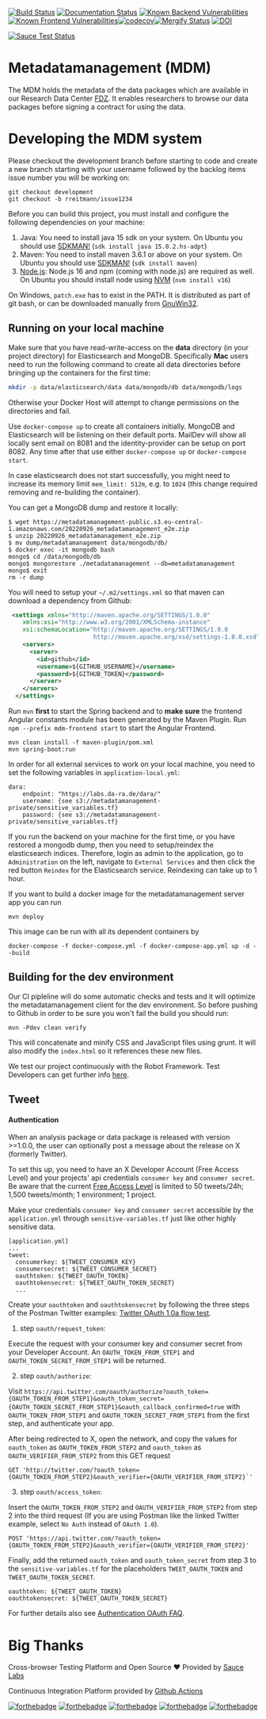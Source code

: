 [![Build Status](https://github.com/dzhw/metadatamanagement/workflows/Build%20and%20Deploy/badge.svg)](https://github.com/dzhw/metadatamanagement/actions) [![Documentation Status](https://readthedocs.org/projects/metadatamanagement/badge/?version=latest)](https://metadatamanagement.readthedocs.io/de/latest/)
[![Known Backend Vulnerabilities](https://snyk.io/test/github/dzhw/metadatamanagement/badge.svg?targetFile=pom.xml)](https://snyk.io/test/github/dzhw/metadatamanagement?targetFile=pom.xml
)[![Known Frontend Vulnerabilities](https://snyk.io/test/github/dzhw/metadatamanagement/badge.svg?targetFile=package.json)](https://snyk.io/test/github/dzhw/metadatamanagement?targetFile=package.json
)[![codecov](https://codecov.io/gh/dzhw/metadatamanagement/branch/development/graph/badge.svg)](https://codecov.io/gh/dzhw/metadatamanagement)[![Mergify Status](https://gh.mergify.io/badges/dzhw/metadatamanagement.png?style=cut)](https://mergify.io)
[![DOI](https://zenodo.org/badge/39431147.svg)](https://zenodo.org/badge/latestdoi/39431147)

[![Sauce Test Status](https://app.saucelabs.com/browser-matrix/andydaniel.svg?cachebuster=1234)](https://app.saucelabs.com/u/andydaniel)
# Metadatamanagement (MDM)

The MDM holds the metadata of the data packages which are available in our Research Data Center [FDZ](https://fdz.dzhw.eu). It enables researchers to browse our data packages before signing a contract for using the data. 

# Developing the MDM system

Please checkout the development branch before starting to code and create a new branch starting with your username followed by the backlog items issue number you will be working on:

    git checkout development
    git checkout -b rreitmann/issue1234

Before you can build this project, you must install and configure the following dependencies on your machine:

1.  Java: You need to install java 15 sdk on your system. On Ubuntu you should use [SDKMAN!][] (`sdk install java 15.0.2.hs-adpt`)
2.  Maven: You need to install maven 3.6.1 or above on your system. On Ubuntu you should use [SDKMAN!][] (`sdk install maven`)
3.  [Node.js][]: Node.js 16 and npm (coming with node.js) are required as well. On Ubuntu you should install node using [NVM][] (`nvm install v16`)

On Windows, `patch.exe` has to exist in the PATH. It is distributed as part of git bash, or can be downloaded manually from [GnuWin32][].

## Running on your local machine
Make sure that you have read-write-access on the **data** directory (in your project directory) for Elasticsearch and MongoDB. Specifically **Mac** users need to run the following command to create all data directories before bringing up the containers for the first time:
```bash
mkdir -p data/elasticsearch/data data/mongodb/db data/mongodb/logs
```
Otherwise your Docker Host will attempt to change permissions on the directories and fail.

Use `docker-compose up` to create all containers initially. MongoDB and Elasticsearch will be listening on their default ports. MailDev will show all locally sent email on 8081 and the identity-provider can be setup on port 8082. Any time after that use either `docker-compose up` or `docker-compose start`.

In case elasticsearch does not start successfully, you might need to increase its memory limit
`mem_limit: 512m`, e.g. to `1024` (this change required removing and re-building the container).

You can get a MongoDB dump and restore it locally:
```
$ wget https://metadatamanagement-public.s3.eu-central-1.amazonaws.com/20220926_metadatamanagement_e2e.zip
$ unzip 20220926_metadatamanagement_e2e.zip
$ mv dump/metadatamanagement data/mongodb/db/
$ docker exec -it mongodb bash
mongo$ cd /data/mongodb/db
mongo$ mongorestore ./metadatamanagement --db=metadatamanagement
mongo$ exit
rm -r dump
```

You will need to setup your `~/.m2/settings.xml` so that maven can download a dependency from Github:

```xml
 <settings xmlns="http://maven.apache.org/SETTINGS/1.0.0"
    xmlns:xsi="http://www.w3.org/2001/XMLSchema-instance"
    xsi:schemaLocation="http://maven.apache.org/SETTINGS/1.0.0
                        http://maven.apache.org/xsd/settings-1.0.0.xsd">
    <servers>
      <server>
        <id>github</id>
        <username>${GITHUB_USERNAME}</username>
        <password>${GITHUB_TOKEN}</password>
      </server>
    </servers>
  </settings>
```

Run `mvn` **first** to start the Spring backend and to **make sure** the frontend Angular constants module has been generated by the Maven Plugin. Run `npm --prefix mdm-frontend start` to start the Angular Frontend.
```shell
mvn clean install -f maven-plugin/pom.xml
mvn spring-boot:run
```

In order for all external services to work on your local machine, you need to set the following variables in `application-local.yml`:
```
dara:
    endpoint: "https://labs.da-ra.de/dara/"
    username: {see s3://metadatamanagement-private/sensitive_variables.tf}
    password: {see s3://metadatamanagement-private/sensitive_variables.tf}
```

If you run the backend on your machine for the first time, or you have restored a
mongodb dump, then you need to setup/reindex the elasticsearch indices. Therefore, login as admin to the application,
go to `Administration` on the left, navigate to `External Services` and then
click the red button `Reindex` for the Elasticsearch service. Reindexing can take up to 1 hour.

If you want to build a docker image for the metadatamanagement server app you can run

    mvn deploy

This image can be run with all its dependent containers by

    docker-compose -f docker-compose.yml -f docker-compose-app.yml up -d --build

## Building for the dev environment

Our CI pipleline will do some automatic checks and tests and it will optimize the metadatamanagement client for the dev environment. So before pushing to Github in order to be sure you won't fail the build you should run:

    mvn -Pdev clean verify

This will concatenate and minify CSS and JavaScript files using grunt. It will also modify the `index.html` so it references
these new files.

We test our project continuously with the Robot Framework. Test Developers can get further info [here](https://github.com/dzhw/metadatamanagement/wiki/Robot-Framework).


## Tweet 

#### Authentication
When an analysis package or data package is released with version >=1.0.0, the user can optionally post a message about 
the release on X (formerly Twitter).

To set this up, you need to have an X Developer Account (Free Access Level) and your projects' api 
credentials `consumer key` and `consumer secret`. Be aware that the current [Free Access Level](https://developer.twitter.com/en/docs/twitter-api)
is limited to 50 tweets/24h; 1,500 tweets/month; 1 environment; 1 project.

Make your credentials `consumer key` and `consumer secret` accessible by the `application.yml` through
`sensitive-variables.tf` just like other highly sensitive data. 

```shell
[application.yml]
...
tweet:
  consumerkey: ${TWEET_CONSUMER_KEY}
  consumersecret: ${TWEET_CONSUMER_SECRET}
  oauthtoken: ${TWEET_OAUTH_TOKEN}
  oauthtokensecret: ${TWEET_OAUTH_TOKEN_SECRET}
  ...
```

Create your `oauthtoken` and `oauthtokensecret` by following the three steps of the Postman
Twitter examples: [Twitter OAuth 1.0a flow test](https://www.postman.com/twitter/workspace/twitter-s-public-workspace/request/9956214-5bd6ebb1-9d79-4456-a9a6-22ead4a41625).
1. step `oauth/request_token`: 

Execute the request with your consumer key and consumer secret from your Developer Account. 
An `OAUTH_TOKEN_FROM_STEP1` and `OAUTH_TOKEN_SECRET_FROM_STEP1` will be returned.

2. step `oauth/authorize`: 

Visit `https://api.twitter.com/oauth/authorize?oauth_token={OAUTH_TOKEN_FROM_STEP1}&oauth_token_secret={OAUTH_TOKEN_SECRET_FROM_STEP1}&oauth_callback_confirmed=true` with `OAUTH_TOKEN_FROM_STEP1` and `OAUTH_TOKEN_SECRET_FROM_STEP1` from the first step,
and authenticate your app.

After being redirected to X, open the network, and copy the values for `oauth_token` as `OAUTH_TOKEN_FROM_STEP2`
and `oauth_token` as `OAUTH_VERIFIER_FROM_STEP2` from this GET request
```shell
GET 'http://twitter.com/?oauth_token={OAUTH_TOKEN_FROM_STEP2}&oauth_verifier={OAUTH_VERIFIER_FROM_STEP2}`'
```

3. step `oauth/access_token`:

Insert the `OAUTH_TOKEN_FROM_STEP2` and `OAUTH_VERIFIER_FROM_STEP2` from step 2 into the third 
request (If you are using Postman like
the linked Twitter example, select `No Auth` instead of `OAuth 1.0`).
```shell
POST 'https://api.twitter.com/?oauth_token={OAUTH_TOKEN_FROM_STEP2}&oauth_verifier={OAUTH_VERIFIER_FROM_STEP2}' 
```


Finally, add the returned `oauth_token` and `oauth_token_secret` from step 3 to the `sensitive-variables.tf`
   for the placeholders `TWEET_OAUTH_TOKEN` and `TWEET_OAUTH_TOKEN_SECRET`.
```
oauthtoken: ${TWEET_OAUTH_TOKEN}
oauthtokensecret: ${TWEET_OAUTH_TOKEN_SECRET}
```

For further details also see [Authentication OAuth FAQ](https://developer.twitter.com/en/docs/authentication/faq).

# Big Thanks 

Cross-browser Testing Platform and Open Source :heart: Provided by [Sauce Labs][saucelabs]

Continuous Integration Platform provided by [Github Actions][GithubActions]

[saucelabs]: https://saucelabs.com
[Node.js]: https://nodejs.org/
[Grunt]: http://gruntjs.com/
[NVM]: https://github.com/creationix/nvm
[SDKMAN!]: http://sdkman.io/install.html
[GithubActions]: https://github.com/dzhw/metadatamanagement/actions
[GnuWin32]: http://gnuwin32.sourceforge.net/packages/patch.htm

[![forthebadge](http://forthebadge.com/images/badges/built-by-developers.svg)](http://forthebadge.com)  [![forthebadge](https://forthebadge.com/images/badges/built-with-science.svg)](https://forthebadge.com)
 [![forthebadge](https://forthebadge.com/images/badges/60-percent-of-the-time-works-every-time.svg)](https://forthebadge.com) [![forthebadge](http://forthebadge.com/images/badges/uses-badges.svg)](http://forthebadge.com) [![forthebadge](https://forthebadge.com/images/badges/makes-people-smile.svg)](https://forthebadge.com)
